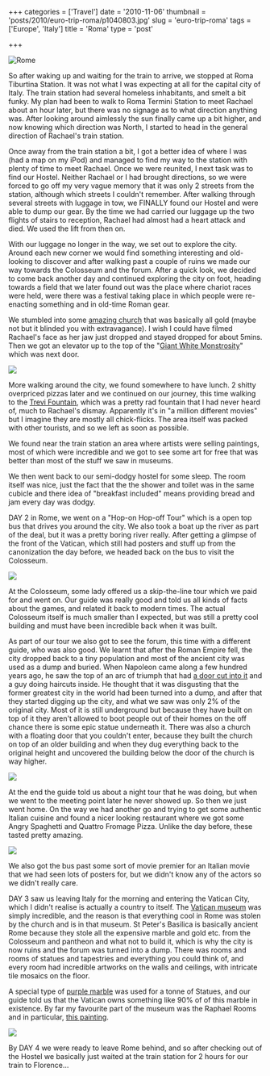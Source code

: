+++
categories = ['Travel']
date = '2010-11-06'
thumbnail = 'posts/2010/euro-trip-roma/p1040803.jpg'
slug = 'euro-trip-roma'
tags = ['Europe', 'Italy']
title = 'Roma'
type = 'post'

+++

![Rome](p1040803.jpg)

So after waking up and waiting for the train to arrive, we stopped at Roma Tiburtina Station. It was not what I was expecting at all for the capital city of Italy.
The train station had several homeless inhabitants, and smelt a bit funky. My plan had been to walk to Roma Termini Station to meet Rachael about an hour later, but there was no signage as to what direction anything was. After looking around aimlessly the sun finally came up a bit higher, and now knowing which direction was North, I started to head in the general direction of Rachael's train station.

Once away from the train station a bit, I got a better idea of where I was (had a map on my iPod) and managed to find my way to the station with plenty of time to meet Rachael. Once we were reunited, I next task was to find our Hostel. Neither Rachael or I had brought directions, so we were forced to go off my very vague memory that it was only 2 streets from the station, although which streets I couldn't remember. After walking through several streets with luggage in tow, we FINALLY found our Hostel and were able to dump our gear. By the time we had carried our luggage up the two flights of stairs to reception, Rachael had almost had a heart attack and died. We used the lift from then on.

With our luggage no longer in the way, we set out to explore the city. Around each new corner we would find something interesting and old-looking to discover and after walking past a couple of ruins we made our way towards the Colosseum and the forum. After a quick look, we decided to come back another day and continued exploring the city on foot, heading towards a field that we later found out was the place where chariot races were held, were there was a festival taking place in which people were re-enacting something and in old-time Roman gear.

We stumbled into some [amazing church](http://en.wikipedia.org/wiki/Santa_Maria_in_Aracoeli) that was basically all gold (maybe not but it blinded you with extravagance). I wish I could have filmed Rachael's face as her jaw just dropped and stayed dropped for about 5mins. Then we got an elevator up to the top of the "[Giant White Monstrosity](http://en.wikipedia.org/wiki/Monument_to_Vittorio_Emanuele_II)" which was next door.

![](church.jpg)

More walking around the city, we found somewhere to have lunch. 2 shitty overpriced pizzas later and we continued on our journey, this time walking to the [Trevi Fountain](http://en.wikipedia.org/wiki/Trevi_Fountain), which was a pretty rad fountain that I had never heard of, much to Rachael's dismay. Apparently it's in "a million different movies" but I imagine they are mostly all chick-flicks. The area itself was packed with other tourists, and so we left as soon as possible.

We found near the train station an area where artists were selling paintings, most of which were incredible and we got to see some art for free that was better than most of the stuff we saw in museums.

We then went back to our semi-dodgy hostel for some sleep. The room itself was nice, just the fact that the the shower and toilet was in the same cubicle and there idea of "breakfast included" means providing bread and jam every day was dodgy.

DAY 2 in Rome, we went on a "Hop-on Hop-off Tour" which is a open top bus that drives you around the city. We also took a boat up the river as part of the deal, but it was a pretty boring river really. After getting a glimpse of the front of the Vatican, which still had posters and stuff up from the canonization the day before, we headed back on the bus to visit the Colosseum.

![](bus.jpg)

At the Colosseum, some lady offered us a skip-the-line tour which we paid for and went on. Our guide was really good and told us all kinds of facts about the games, and related it back to modern times. The actual Colosseum itself is much smaller than I expected, but was still a pretty cool building and must have been incredible back when it was built.

As part of our tour we also got to see the forum, this time with a different guide, who was also good. We learnt that after the Roman Empire fell, the city dropped back to a tiny population and most of the ancient city was used as a dump and buried. When Napoleon came along a few hundred years ago, he saw the top of an arc of triumph that had [a door cut into it](http://en.wikipedia.org/wiki/File:Roman.forum.%26.arch.of.septimius.rome.arp.jpg) and a guy doing haircuts inside. He thought that it was disgusting that the former greatest city in the world had been turned into a dump, and after that they started digging up the city, and what we saw was only 2% of the original city. Most of it is still underground but because they have built on top of it they aren't allowed to boot people out of their homes on the off chance there is some epic statue underneath it. There was also a church with a floating door that you couldn't enter, because they built the church on top of an older building and when they dug everything back to the original height and uncovered the building below the door of the church is way higher.

![](forum.jpg)

At the end the guide told us about a night tour that he was doing, but when we went to the meeting point later he never showed up. So then we just went home. On the way we had another go and trying to get some authentic Italian cuisine and found a nicer looking restaurant where we got some Angry Spaghetti and Quattro Fromage Pizza. Unlike the day before, these tasted pretty amazing.

![](map.jpg)

We also got the bus past some sort of movie premier for an Italian movie that we had seen lots of posters for, but we didn't know any of the actors so we didn't really care.

DAY 3 saw us leaving Italy for the morning and entering the Vatican City, which I didn't realise is actually a country to itself. The [Vatican museum](http://en.wikipedia.org/wiki/Vatican_Museum) was simply incredible, and the reason is that everything cool in Rome was stolen by the church and is in that museum. St Peter's Basilica is basically ancient Rome because they stole all the expensive marble and gold etc. from the Colosseum and pantheon and what not to build it, which is why the city is now ruins and the forum was turned into a dump. There was rooms and rooms of statues and tapestries and everything you could think of, and every room had incredible artworks on the walls and ceilings, with intricate tile mosaics on the floor.

A special type of [purple marble](http://en.wikipedia.org/wiki/Porphyry_%28geology%29) was used for a tonne of Statues, and our guide told us that the Vatican owns something like 90% of of this marble in existence. By far my favourite part of the museum was the Raphael Rooms and in particular, [this painting](http://en.wikipedia.org/wiki/The_School_of_Athens).

![](vatican.jpg)

By DAY 4 we were ready to leave Rome behind, and so after checking out of the Hostel we basically just waited at the train station for 2 hours for our train to Florence...